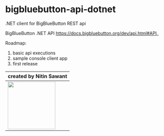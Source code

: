 # bigbluebutton-api-dotnet
.NET client for BigBlueButton REST api

BigBlueButton .NET API
https://docs.bigbluebutton.org/dev/api.html#API_

Roadmap:
1. basic api executions
2. sample console client app
3. first release 

| created by Nitin Sawant  |
|------------|
| <img src="https://www.google.com/a/cpanel/nitinsawant.com/images/logo.gif?service=google_gsuite" width="150"> |
